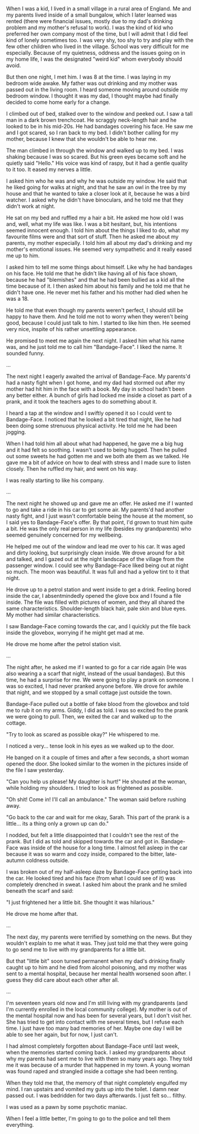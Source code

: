 When I was a kid, I lived in a small village in a rural area of England. Me and my parents lived inside of a small bungalow, which I later learned was rented (there were financial issues, mostly due to my dad's drinking problem and my mother's refusal to work). I was the kind of kid who preferred her own company most of the time, but I will admit that I did feel kind of lonely sometimes too. I was very shy, too shy to try and play with the few other children who lived in the village. School was very difficult for me especially. Because of my quietness, oddness and the issues going on in my home life, I was the designated "weird kid" whom everybody should avoid.

But then one night, I met him. I was 8 at the time. I was laying in my bedroom wide awake. My father was out drinking and my mother was passed out in the living room. I heard someone moving around outside my bedroom window. I thought it was my dad, I thought maybe had finally decided to come home early for a change.

I climbed out of bed, stalked over to the window and peeked out. I saw a tall man in a dark brown trenchcoat. He scraggly neck-length hair and he looked to be in his mid-20s. He had bandages covering his face. He saw me and I got scared, so I ran back to my bed. I didn't bother calling for my mother, because I knew that she wouldn't be able to hear me.

The man climbed in through the window and walked up to my bed. I was shaking because I was so scared. But his green eyes became soft and he quietly said "Hello." His voice was kind of raspy, but it had a gentle quality to it too. It eased my nerves a little.

I asked him who he was and why he was outside my window. He said that he liked going for walks at night, and that he saw an owl in the tree by my house and that he wanted to take a closer look at it, because he was a bird watcher. I asked why he didn't have binoculars, and he told me that they didn't work at night.

He sat on my bed and ruffled my a hair a bit. He asked me how old I was and, well, what my life was like. I was a bit hesitant, but, his intentions seemed innocent enough. I told him about the things I liked to do, what my favourite films were and that sort of stuff. Then he asked me about my parents, my mother especially. I told him all about my dad's drinking and my mother's emotional issues. He seemed very sympathetic and it really eased me up to him.

I asked him to tell me some things about himself. Like why he had bandages on his face. He told me that he didn't like having all of his face shown, because he had "blemishes" and that he had been bullied as a kid all the time because of it. I then asked him about his family and he told me that he didn't have one. He never met his father and his mother had died when he was a 18.

He told me that even though my parents weren't perfect, I should still be happy to have them. And he told me not to worry when they weren't being good, because I could just talk to him. I started to like him then. He seemed very nice, inspite of his rather unsettling appearance.

He promised to meet me again the next night. I asked him what his name was, and he just told me to call him "Bandage-Face". I liked the name. It sounded funny.

...

The next night I eagerly awaited the arrival of Bandage-Face. My parents'd had a nasty fight when I got home, and my dad had stormed out after my mother had hit him in the face with a book. My day in school hadn't been any better either. A bunch of girls had locked me inside a closet as part of a prank, and it took the teachers ages to do something about it.

I heard a tap at the window and I swiftly opened it so I could vent to Bandage-Face. I noticed that he looked a bit tired that night, like he had been doing some strenuous physical activity. He told me he had been jogging.

When I had told him all about what had happened, he gave me a big hug and it had felt so soothing. I wasn't used to being hugged. Then he pulled out some sweets he had gotten me and we both ate them as we talked. He gave me a bit of advice on how to deal with stress and I made sure to listen closely. Then he ruffled my hair, and went on his way.

I was really starting to like his company.

...

The next night he showed up and gave me an offer. He asked me if I wanted to go and take a ride in his car to get some air. My parents'd had another nasty fight, and I just wasn't comfortable being the house at the moment, so I said yes to Bandage-Face's offer. By that point, I'd grown to trust him quite a bit. He was the only real person in my life (besides my grandparents) who seemed genuinely concerned for my wellbeing.

He helped me out of the window and lead me over to his car. It was aged and dirty looking, but surprisingly clean inside. We drove around for a bit and talked, and I gazed out at the night landscape of the village from the passenger window. I could see why Bandage-Face liked being out at night so much. The moon was beautiful. It was full and had a yellow tint to it that night.

He drove up to a petrol station and went inside to get a drink. Feeling bored inside the car, I absentmindedly opened the glove box and I found a file inside. The file was filled with pictures of women, and they all shared the same characteristics. Shoulder-length black hair, pale skin and blue eyes. My mother had similar characteristics.

I saw Bandage-Face coming towards the car, and I quickly put the file back inside the glovebox, worrying if he might get mad at me.

He drove me home after the petrol station visit.

...

The night after, he asked me if I wanted to go for a car ride again (He was also wearing a a scarf that night, instead of the usual bandages). But this time, he had a surprise for me. We were going to play a prank on someone. I was so excited, I had never pranked anyone before. We drove for awhile that night, and we stopped by a small cottage just outside the town.

Bandage-Face pulled out a bottle of fake blood from the glovebox and told me to rub it on my arms. Giddy, I did as told. I was so excited fro the prank we were going to pull. Then, we exited the car and walked up to the cottage.

"Try to look as scared as possible okay?" He whispered to me.

I noticed a very... tense look in his eyes as we walked up to the door.

He banged on it a couple of times and after a few seconds, a short woman opened the door. She looked similar to the women in the pictures inside of the file I saw yesterday.

"Can you help us please! My daughter is hurt!" He shouted at the woman, while holding my shoulders. I tried to look as frightened as possible.

"Oh shit! Come in! I'll call an ambulance." The woman said before rushing away.

"Go back to the car and wait for me okay, Sarah. This part of the prank is a little... its a thing only a grown up can do."

I nodded, but felt a little disappointed that I couldn't see the rest of the prank. But I did as told and skipped towards the car and got in. Bandage-Face was inside of the house for a long time. I almost fell asleep in the car because it was so warm and cozy inside, compared to the bitter, late-autumn coldness outside.

I was broken out of my half-asleep daze by Bandage-Face getting back into the car. He looked tired and his face (from what I could see of it) was completely drenched in sweat. I asked him about the prank and he smiled beneath the scarf and said:

"I just frightened her a little bit. She thought it was hilarious."

He drove me home after that.

...

The next day, my parents were terrified by something on the news. But they wouldn't explain to me what it was. They just told me that they were going to go send me to live with my grandparents for a little bit.

But that "little bit" soon turned permanent when my dad's drinking finally caught up to him and he died from alcohol poisoning, and my mother was sent to a mental hospital, because her mental health worsened soon after. I guess they did care about each other after all.

...

I'm seventeen years old now and I'm still living with my grandparents (and I'm currently enrolled in the local community college). My mother is out of the mental hospital now and has been for several years, but I don't visit her. She has tried to get into contact with me several times, but I refuse each time. I just have too many bad memories of her. Maybe one day I will be able to see her again, but for now, I just can't.

I had almost completely forgotten about Bandage-Face until last week, when the memories started coming back. I asked my grandparents about why my parents had sent me to live with them so many years ago. They told me it was because of a murder that happened in my town. A young woman was found raped and strangled inside a cottage she had been renting.

When they told me that, the memory of that night completely engulfed my mind. I ran upstairs and vomited my guts up into the toilet. I damn near passed out. I was bedridden for two days afterwards. I just felt so... filthy.

I was used as a pawn by some psychotic maniac.

When I feel a little better, I'm going to go to the police and tell them everything.